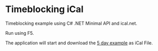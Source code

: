# Timeblocking iCal

Timeblocking example using C# .NET Minimal API and ical.net.

Run using F5.

The application will start and download the [5 day example](https://github.com/rianjs/ical.net/wiki) as iCal File.
